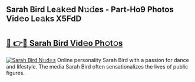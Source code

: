 ## Sarah Bird Le𝚊k𝚎d N𝚞𝚍es - Part-Ho9 Photos Vid𝚎o Le𝚊ks X5FdD

# <h2><a href="http://fbeggkq.evod.top/?m=Sarah+Bird">🔗 👉🔴 Sarah Bird Vid𝚎o Ph𝚘t𝚘s</a></h2>

[![Sarah Bird N𝚞d𝚎s](https://i.imgur.com/8V9OHl7.gif)](http://fbeggkq.evod.top/?m=Sarah+Bird)
Online personality Sarah Bird with a passion for dance and lifestyle. The media Sarah Bird often sensationalizes the lives of public figures. 
